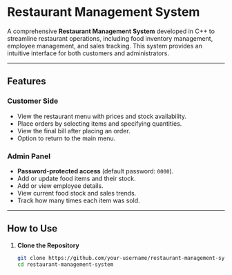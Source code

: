 # Restaurant Management System

A comprehensive **Restaurant Management System** developed in C++ to streamline restaurant operations, including food inventory management, employee management, and sales tracking. This system provides an intuitive interface for both customers and administrators.

---

## Features

### **Customer Side**
- View the restaurant menu with prices and stock availability.
- Place orders by selecting items and specifying quantities.
- View the final bill after placing an order.
- Option to return to the main menu.

### **Admin Panel**
- **Password-protected access** (default password: `0000`).
- Add or update food items and their stock.
- Add or view employee details.
- View current food stock and sales trends.
- Track how many times each item was sold.

---

## How to Use

1. **Clone the Repository**
   ```bash
   git clone https://github.com/your-username/restaurant-management-system.git
   cd restaurant-management-system
